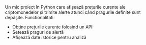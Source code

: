

Un mic proiect în Python care afișează prețurile curente ale criptomonedelor și trimite alerte atunci când pragurile definite sunt depășite.
Functionalitati:
- Obține prețurile curente folosind un API
- Setează praguri de alertă
- Afișează date istorice pentru analiză
